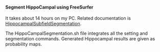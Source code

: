 #### Segment HippoCampal using FreeSurfer

It takes about 14 hours on my PC. Related documentation is [HippocampalSubfieldSegmentation](https://surfer.nmr.mgh.harvard.edu/fswiki/HippocampalSubfieldSegmentation).

The HippoCampalSegmentation.sh file integrates all the setting and segmentation commands. Generated Hippocampal results are given as probability maps.
